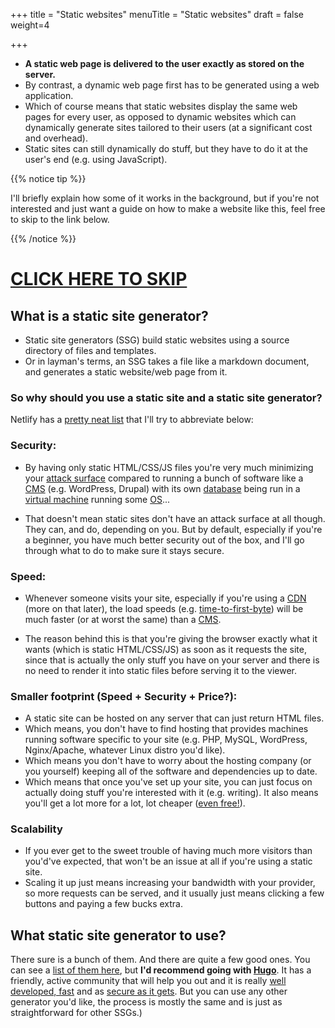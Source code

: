 +++
title = "Static websites"
menuTitle = "Static websites"
draft = false
weight=4

+++

- **A static web page is delivered to the user exactly as stored on the server.** 
- By contrast, a dynamic web page first has to be generated using a web application.
- Which of course means that static websites display the same web pages for every user, as opposed to dynamic websites which can dynamically generate sites tailored to their users (at a significant cost and overhead). 
- Static sites can still dynamically do stuff, but they have to do it at the user's end (e.g. using JavaScript).

{{% notice tip %}}

I'll briefly explain how some of it works in the background, but if you're not interested and just want a guide on how to make a website like this, feel free to skip to the link below.

{{% /notice %}}

# [**CLICK HERE TO SKIP**](https://ori.codes/extras/prerequisites/)

## What is a static site generator?

- Static site generators (SSG) build static websites using a source directory of files and templates. 
- Or in layman's terms, an SSG takes a file like a markdown document, and generates a static website/web page from it.

### So why should you use a static site and a static site generator? 

Netlify has a [pretty neat list](https://www.netlify.com/blog/2016/05/18/9-reasons-your-site-should-be-static/)  that I'll try to abbreviate below:

### Security:

- By having only static HTML/CSS/JS files you're very much minimizing your [attack surface](https://www.wikiwand.com/en/Attack_surface) compared to running a bunch of software like a [CMS](https://www.wikiwand.com/en/Content_management_system) (e.g. WordPress, Drupal) with its own [database](https://www.wikiwand.com/en/Database#/Database_management_system) being run in a [virtual machine](https://www.wikiwand.com/en/Virtual_machine) running some [OS](https://www.wikiwand.com/en/Operating_system)...

- That doesn't mean static sites don't have an attack surface at all though. They can, and do, depending on you. But by default, especially if you're a beginner, you have much better security out of the box, and I'll go through what to do to make sure it stays secure.

### Speed:

- Whenever someone visits your site, especially if you're using a [CDN](https://www.wikiwand.com/en/Content_delivery_network) (more on that later), the load speeds (e.g. [time-to-first-byte](https://www.wikiwand.com/en/Time_to_first_byte)) will be much faster (or at worst the same) than a [CMS](https://www.wikiwand.com/en/Content_management_system). 

- The reason behind this is that you're giving the browser exactly what it wants (which is static HTML/CSS/JS) as soon as it requests the site, since that is actually the only stuff you have on your server and there is no need to render it into static files before serving it to the viewer.

### Smaller footprint (Speed + Security + Price?):

- A static site can be hosted on any server that can just return HTML files. 
- Which means, you don't have to find hosting that provides machines running software specific to your site (e.g. PHP, MySQL, WordPress, Nginx/Apache, whatever Linux distro you'd like).
- Which means you don't have to worry about the hosting company (or you yourself) keeping all of the software and dependencies up to date.
- Which means that once you've set up your site, you can just focus on actually doing stuff you're interested with it (e.g. writing). It also means you'll get a lot more for a lot, lot cheaper ([even free!](https://www.netlify.com/)). 

### Scalability

- If you ever get to the sweet trouble of having much more visitors than you'd've expected, that won't be an issue at all if you're using a static site. 
- Scaling it up just means increasing your bandwidth with your provider, so more requests can be served, and it usually just means clicking a few buttons and paying a few bucks extra.

## What static site generator to use?

There sure is a bunch of them. And there are quite a few good ones. You can see a [list of them here](https://www.staticgen.com/), but **I'd recommend going with [Hugo](https://gohugo.io/)**. It has a friendly, active community that will help you out and it is really [well developed, fast](https://gohugo.io/about/features/) and as [secure as it gets](https://gohugo.io/about/security-model/). But you can use any other generator you'd like, the process is mostly the same and is just as straightforward for other SSGs.)

